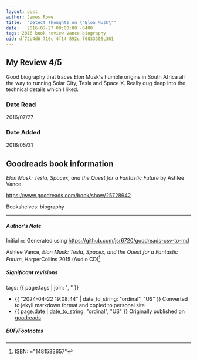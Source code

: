 ```yaml
---
layout: post
author: James Rowe
title:  "Detect Thoughts on \"Elon Musk\""
date:   2016-07-27 00:00:00 -0400
tags: 2016 book review Vance biography
uid: df72b4d6-710c-4f14-892c-f6833306c301
---
```


<!-- highly dependent on how you personally use jekyll templates, and how you want this to show up -->
<!-- escape any jekyll keys with double brackets -->

## My Review 4/5

Good biography that traces Elon Musk's humble origins in South Africa all the way to running Solar City, Tesla and Space X. Really dug deep into the technical details which I liked.

### Date Read
2016/07/27

### Date Added
2016/05/31

## Goodreads book information

*Elon Musk: Tesla, Spacex, and the Quest for a Fantastic Future* by Ashlee Vance

https://www.goodreads.com/book/show/25728942

Bookshelves: biography

---

##### Author's Note

Initial `md` Generated using https://github.com/jsr6720/goodreads-csv-to-md

Ashlee Vance, *Elon Musk: Tesla, Spacex, and the Quest for a Fantastic Future*,  HarperCollins 2015 (Audio CD)[^1]

##### Significant revisions

tags: {{ page.tags | join: ", " }} <!-- todo move this somewhere -->

- {{ "2024-04-22 19:08:44" | date_to_string: "ordinal", "US" }} Converted to jekyll markdown format and copied to personal site
- {{ page.date | date_to_string: "ordinal", "US" }} Originally published on [goodreads](https://www.goodreads.com)

##### EOF/Footnotes

[^1]: ISBN: ="1481533657"